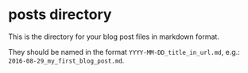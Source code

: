 # posts directory

This is the directory for your blog post files in markdown format.

They should be named in the format `YYYY-MM-DD_title_in_url.md`, e.g.:
`2016-08-29_my_first_blog_post.md`.
